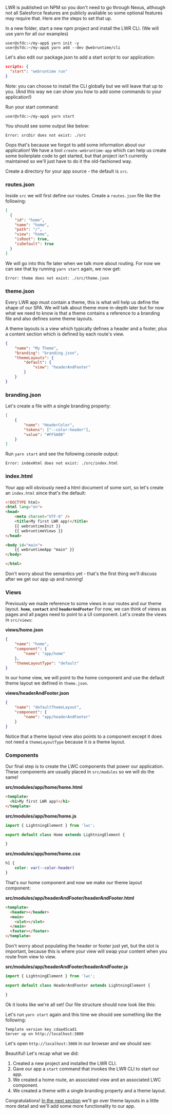 LWR is published on NPM so you don't need to go through Nexus, although not all Salesforce features are publicly available so some optional features may require that. Here are the steps to set that up.

In a new folder, start a new npm project and install the LWR CLI. (We will use yarn for all our examples)

```console
user@sfdc:~/my-app$ yarn init -y
user@sfdc:~/my-app$ yarn add --dev @webruntime/cli

```

Let's also edit our package.json to add a start script to our application:

```json
scripts: {
  "start": "webruntime run"
}
```

Note: you can choose to install the CLI globally but we will leave that up to you. (And this way we can show you how to add some commands to your application!)

Run your start command:

```console
user@sfdc:~/my-app$ yarn start

```

You should see some output like below:

```console
Error: srcDir does not exist: ./src
```

Oops that's because we forgot to add some information about our application! We have a tool `create-webruntime-app` which can help us create some boilerplate code to get started, but that project isn't currently maintained so we'll just have to do it the old-fashioned way.

Create a directory for your app source - the default is `src`. 

### routes.json

Inside `src` we will first define our routes. Create a `routes.json` file like the following:

```json
[
  {
    "id": "home",
    "name": "home",
    "path": "/",
    "view": "home",
    "isRoot": true,
    "isDefault": true
  }
]
```

We will go into this fle later when we talk more about routing. For now we can see that by running `yarn start` again, we now get:

```console
Error: theme does not exist: ./src/theme.json
```

### theme.json

Every LWR app must contain a theme, this is what will help us define the shape of our SPA. We will talk about theme more in-depth later but for now what we need to know is that a theme contains a reference to a branding file and also defines some theme layouts.

A theme layouts is a view which typically defines a header and a footer, plus a content section which is defined by each route's view.

```json
{
    "name": "My Theme",
    "branding": "branding.json",
    "themeLayouts": {
        "default": {
            "view": "headerAndFooter"
        }
    }
}
```

### branding.json

Let's create a file with a single branding property:

```json
[
    {
        "name": "HeaderColor",
        "tokens": ["--color-header"],
        "value": "#FF5A00"
    }
]
```

Run `yarn start` and see the following console output:

```console
Error: indexHtml does not exist: ./src/index.html
```

### index.html

Your app will obviously need a html document of some sort, so let's create an `index.html` since that's the default:

```html
<!DOCTYPE html>
<html lang="en">
<head>
    <meta charset="UTF-8" />
    <title>My first LWR app!</title>
    {{ webruntimeInit }}
    {{ webruntimeViews }}
</head>

<body id="main">
    {{ webruntimeApp "main" }}
</body>

</html>
```

Don't worry about the semantics yet - that's the first thing we'll discuss after we get our app up and running!

### Views

Previously we made reference to some views in our routes and our theme layout. **`home`**, **`contact`** and **`headerAndFooter`** For now, we can think of views as pages and all pages need to point to a UI component. Let's create the views in `src/views`:

**views/home.json** 

```json
{
    "name": "home",
    "component": {
        "name": "app/home"
    },
    "themeLayoutType": "default"
}
```

In our home view, we will point to the home component and use the default theme layout we defined in `theme.json`.

**views/headerAndFooter.json** 

```json
{
    "name": "defaultThemeLayout",
    "component": {
        "name": "app/headerAndFooter"
    }
}
```

Notice that a theme layout view also points to a component except it does not need a `themeLayoutType` because it _is_ a theme layout.

### Components

Our final step is to create the LWC components that power our application. These components are usually placed in `src/modules` so we will do the same!

**src/modules/app/home/home.html**

```html
<template>
  <h1>My first LWR app!</h1>
</template>
```

**src/modules/app/home/home.js**

```js
import { LightningElement } from 'lwc';

export default class Home extends LightningElement {

}
```

**src/modules/app/home/home.css**

```css
h1 {
	color: var(--color-header)
}
```

That's our home component and now we make our theme layout component:

**src/modules/app/headerAndFooter/headerAndFooter.html**

```html
<template>
  <header></header>
  <main>
    <slot></slot>
  </main>
  <footer></footer>
</template>
```

Don't worry about populating the header or footer just yet, but the slot is important, because this is where your view will swap your content when you route from view to view.

**src/modules/app/headerAndFooter/headerAndFooter.js**

```js
import { LightningElement } from 'lwc';

export default class HeaderAndFooter extends LightningElement {

}
```

Ok it looks like we're all set! Our file structure should now look like this:



Let's run `yarn start` again and this time we should see something like the following:

```console
Template version key cdaa45cad1
Server up on http://localhost:3000
```

Let's open `http://localhost:3000` in our browser and we should see:



Beautiful! Let's recap what we did:

1. Created a new project and installed the LWR CLI.
2. Gave our app a `start` command that invokes the LWR CLI to start our app.
3. We created a home route, an associated view and an associated LWC component.
4. We created a theme with a single branding property and a theme layout.

Congratulations! [In the next section](routing-and-layouts) we'll go over theme layouts in a little more detail and we'll add some more functionality to our app.